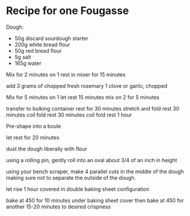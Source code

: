# Recipe for one Fougasse

Dough:

* 50g discard sourdough starter
* 200g white bread flour
* 50g red bread flour
* 5g salt
* 165g water


Mix for 2 minutes on 1
rest in mixer for 15 minutes

add
3 grams of chopped fresh rosemary
1 clove or garlic, chopped

Mix for 5 minutes on 1
let rest 15 minutes
mix on 2 for 5 minutes

transfer to bulking container
rest for 30 minutes
stretch and fold
rest 30 minutes
coil fold
rest 30 minutes
coil fold
rest 1 hour

Pre-shape into a boule

let rest for 20 minutes

dust the dough liberally with flour 

using a rolling pin, gently roll into an oval about 3/4 of an inch in height

using your bench scraper, make 4 parallel cuts in the middle of the dough making sure not to separate the outside of the dough.

let rise 1 hour covered in double baking sheet configuration

bake at 450 for 10 minutes under baking sheet cover
then bake at 450 for another 15-20 minutes to desired crispness


